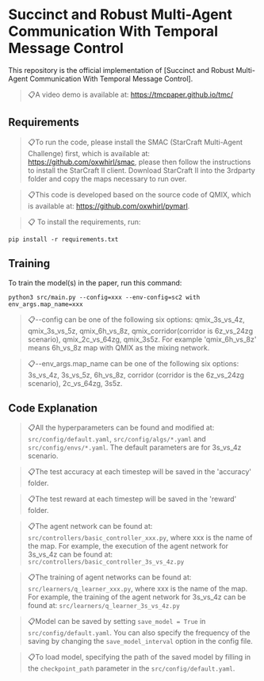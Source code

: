 # Succinct and Robust Multi-Agent Communication With Temporal Message Control

This repository is the official implementation of [Succinct and Robust Multi-Agent Communication With Temporal Message Control]. 

> 📋A video demo is available at: https://tmcpaper.github.io/tmc/

## Requirements
> 📋To run the code, please install the SMAC (StarCraft Multi-Agent Challenge) first, which is available at: https://github.com/oxwhirl/smac, please then follow the instructions to install the StarCraft II client. Download StarCraft II into the 3rdparty folder and copy the maps necessary to run over.

> 📋This code is developed based on the source code of QMIX, which is available at: https://github.com/oxwhirl/pymarl.

> 📋 To install the requirements, run:
```setup
pip install -r requirements.txt
```

## Training

To train the model(s) in the paper, run this command:

```train
python3 src/main.py --config=xxx --env-config=sc2 with env_args.map_name=xxx
```

> 📋--config can be one of the following six options: qmix_3s_vs_4z, qmix_3s_vs_5z, qmix_6h_vs_8z, qmix_corridor(corridor is 6z_vs_24zg scenario), qmix_2c_vs_64zg, qmix_3s5z. For example 'qmix_6h_vs_8z' means 6h_vs_8z map with QMIX as the mixing network.

> 📋--env_args.map_name can be one of the following six options: 3s_vs_4z, 3s_vs_5z, 6h_vs_8z, corridor (corridor is the 6z_vs_24zg scenario), 2c_vs_64zg, 3s5z. 


## Code Explanation
> 📋All the hyperparameters can be found and modified at:  `src/config/default.yaml`, `src/config/algs/*.yaml` and `src/config/envs/*.yaml`. The default parameters are for 3s_vs_4z scenario.

> 📋The test accuracy at each timestep will be saved in the 'accuracy' folder.

> 📋The test reward at each timestep will be saved in the 'reward' folder.

> 📋The agent network can be found at: `src/controllers/basic_controller_xxx.py`, where xxx is the name of the map. For example, the execution of the agent network for 3s_vs_4z can be found at: `src/controllers/basic_controller_3s_vs_4z.py`

> 📋The training of agent networks can be found at: `src/learners/q_learner_xxx.py`, where xxx is the name of the map. For example, the training of the agent network for 3s_vs_4z can be found at: `src/learners/q_learner_3s_vs_4z.py`

> 📋Model can be saved by setting `save_model = True` in `src/config/default.yaml`. You can also specify the frequency of the saving by changing the `save_model_interval` option in the config file. 

> 📋To load model, specifying the path of the saved model by filling in the `checkpoint_path` parameter in the `src/config/default.yaml`.


